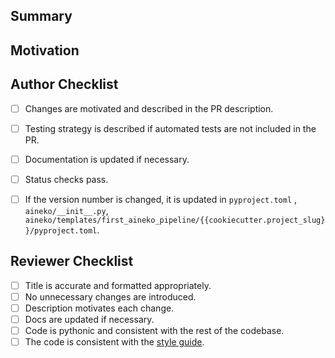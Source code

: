 ## Summary
<!-- Describe the changes in this PR. -->


## Motivation
<!-- Describe the motivation for this change. -->


## Author Checklist

- [ ] Changes are motivated and described in the PR description.
- [ ] Testing strategy is described if automated tests are not included in the PR.
- [ ] Documentation is updated if necessary.
- [ ] Status checks pass.
- [ ] If the version number is changed, it is updated in `pyproject.toml` , `aineko/__init__.py`, `aineko/templates/first_aineko_pipeline/{{cookiecutter.project_slug}}/pyproject.toml`.


## Reviewer Checklist

- [ ] Title is accurate and formatted appropriately.
- [ ] No unnecessary changes are introduced.
- [ ] Description motivates each change.
- [ ] Docs are updated if necessary.
- [ ] Code is pythonic and consistent with the rest of the codebase.
- [ ] The code is consistent with the [style guide](https://google.github.io/styleguide/pyguide.html).
